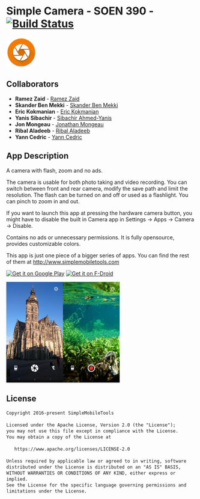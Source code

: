 # Simple Camera - SOEN 390 - [![Build Status](https://travis-ci.com/ramzouza/Simple-Camera.svg?token=anKBxVVwHNm5mtwR4sgc&branch=dev)](https://travis-ci.com/ramzouza/Simple-Camera)
<img alt="Logo" src="app/src/main/res/mipmap-xxxhdpi/ic_launcher.png" width="80" />

##  Collaborators

* **Ramez Zaid** - [Ramez Zaid](https://github.com/ramzouza) 
* **Skander Ben Mekki** - [Skander Ben Mekki](https://github.com/skanderbm123)
* **Eric Kokmanian** - [Eric Kokmanian](https://github.com/EricKokmanian)
* **Yanis Sibachir** - [Sibachir Ahmed-Yanis](https://github.com/yanis333)
* **Jon Mongeau** - [Jonathan Mongeau](https://github.com/jonthemango)
* **Ribal Aladeeb**  - [Ribal Aladeeb](https://github.com/ribal-aladeeb)
* **Yann Cedric** - [Yann Cedric](https://github.com/YannCedric)

##  App Description

A camera with flash, zoom and no ads.

The camera is usable for both photo taking and video recording. You can switch between front and rear camera, modify the save path and limit the resolution. The flash can be turned on and off or used as a flashlight. You can pinch to zoom in and out.

If you want to launch this app at pressing the hardware camera button, you might have to disable the built in Camera app in Settings -> Apps -> Camera -> Disable.

Contains no ads or unnecessary permissions. It is fully opensource, provides customizable colors.

This app is just one piece of a bigger series of apps. You can find the rest of them at http://www.simplemobiletools.com

<a href='https://play.google.com/store/apps/details?id=com.simplemobiletools.camera'><img src='https://simplemobiletools.github.io/assets/public/google-play.png' alt='Get it on Google Play' height='45' /></a>
<a href='https://f-droid.org/packages/com.simplemobiletools.camera'><img src='https://simplemobiletools.github.io/assets/public/f-droid.png' alt='Get it on F-Droid' height='45' /></a>


<div style="display:flex;">
<img alt="App image" src="fastlane/metadata/android/en-US/images/phoneScreenshots/app.jpg" width="30%">
<img alt="App image" src="fastlane/metadata/android/en-US/images/phoneScreenshots/app_2.jpg" width="30%">
</div>

License
-------
    Copyright 2016-present SimpleMobileTools
    
    Licensed under the Apache License, Version 2.0 (the "License");
    you may not use this file except in compliance with the License.
    You may obtain a copy of the License at
    
       https://www.apache.org/licenses/LICENSE-2.0
    
    Unless required by applicable law or agreed to in writing, software
    distributed under the License is distributed on an "AS IS" BASIS,
    WITHOUT WARRANTIES OR CONDITIONS OF ANY KIND, either express or implied.
    See the License for the specific language governing permissions and
    limitations under the License.
